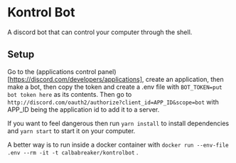 # Kontrol Bot

A discord bot that can control your computer through the shell.

## Setup

Go to the (applications control
panel)[https://discord.com/developers/applications], create an application,
then make a bot, then copy the token and create a .env file with `BOT_TOKEN=put
bot token here` as its contents.
Then go to `http://discord.com/oauth2/authorize?client_id=APP_ID&scope=bot`
with APP_ID being the application id to add it to a server.

If you want to feel dangerous then run `yarn install` to install dependencies
and `yarn start` to start it on your computer.

A better way is to run inside a docker container with `docker run --env-file
.env --rm -it -t calbabreaker/kontrolbot` .
